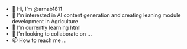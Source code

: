 - 👋 Hi, I’m @arnab1811
- 👀 I’m interested in AI content generation and creating leaning module development in Agriculture
- 🌱 I’m currently learning html
- 💞️ I’m looking to collaborate on ...
- 📫 How to reach me ...

<!---
arnab1811/arnab1811 is a ✨ special ✨ repository because its `README.md` (this file) appears on your GitHub profile.
You can click the Preview link to take a look at your changes.
--->
